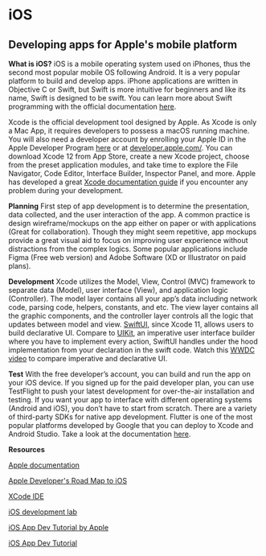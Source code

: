 
iOS
============

Developing apps for Apple's mobile platform
--------------------------

**What is iOS?**
iOS is a mobile operating system used on iPhones, thus the second most popular mobile OS following Android. It is a very popular platform to build and develop apps. iPhone applications are written in Objective C or Swift, but Swift is more intuitive for beginners and like its name, Swift is designed to be swift. You can learn more about Swift programming with the official documentation [here](https://swift.org/documentation).

Xcode is the official development tool designed by Apple. As Xcode is only a Mac App, it requires developers to possess a macOS running machine. You will also need a developer account by enrolling your Apple ID in the Apple Developer Program [here](https://idmsa.apple.com/IDMSWebAuth/signin?appIdKey=891bd3417a7776362562d2197f89480a8547b108fd934911bcbea0110d07f757&path=%2Faccount%2F&rv=1) or at [developer.apple.com/](developer.apple.com/). You can download Xcode 12 from App Store, create a new Xcode project, choose from the preset application modules, and take time to explore the File Navigator, Code Editor, Interface Builder, Inspector Panel, and more. Apple has developed a great [Xcode documentation guide](https://developer.apple.com/documentation/xcode) if you encounter any problem during your development.

**Planning**
First step of app development is to determine the presentation, data collected, and the user interaction of the app. A common practice is design wireframe/mockups on the app either on paper or with applications (Great for collaboration). Though they might seem repetitive, app mockups provide a great visual aid to focus on improving user experience without distractions from the complex logics. Some popular applications include Figma (Free web version) and Adobe Software (XD or Illustrator on paid plans).

**Development**
Xcode utilizes the Model, View, Control (MVC) framework to separate data (Model), user interface (View), and application logic (Controller). The model layer contains all your app’s data including network code, parsing code, helpers, constants, and etc. The view layer contains all the graphic components, and the controller layer controls all the logic that updates between model and view.
[SwiftUI](https://developer.apple.com/documentation/swiftui/), since Xcode 11, allows users to build declarative UI.  Compare to [UIKit](https://developer.apple.com/documentation/uikit), an imperative user interface builder where you have to implement every action, SwiftUI handles under the hood implementation from your declaration in the swift code. Watch this [WWDC video](https://developer.apple.com/videos/play/wwdc2019/216/) to compare imperative and declarative UI.

**Test**
With the free developer’s account, you can build and run the app on your iOS device. If you signed up for the paid developer plan, you can use TestFlight to push your latest development for over-the-air installation and testing.
If you want your app to interface with different operating systems (Android and iOS), you don’t have to start from scratch. There are a variety of third-party SDKs for native app development. Flutter is one of the most popular platforms developed by Google that you can deploy to Xcode and Android Studio. Take a look at the documentation [here](https://flutter.dev/docs/get-started/flutter-for/ios-devs).

**Resources**

[Apple documentation](https://developer.apple.com/library/ios/documentation/iPhone/Conceptual/iPhoneOSProgrammingGuide/Introduction/Introduction.html)

[Apple Developer's Road Map to iOS](https://developer.apple.com/library/iOS/referencelibrary/GettingStarted/RoadMapiOS/index.html)

[XCode IDE](https://developer.apple.com/xcode/)

[iOS development lab](http://www.hongkiat.com/blog/ios-development-guide-part1/)

[iOS App Dev Tutorial by Apple](https://developer.apple.com/tutorials/app-dev-training/)

[iOS App Dev Tutorial](https://raywenderlich.com/ios/)
